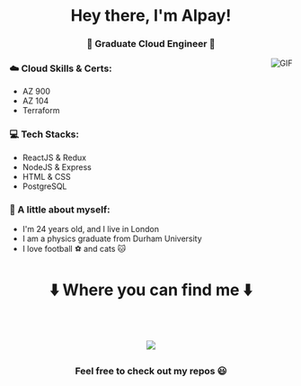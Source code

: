 <h1 align="center"> Hey there, I'm Alpay! </h1>
<h3 align="center">🚀 Graduate Cloud Engineer 🚀</h3>

<img align="right" alt="GIF" src="https://raw.githubusercontent.com/haoruilee/haoruilee/master/pic/pusheencode.gif" />

### ☁️ Cloud Skills & Certs:
- AZ 900
- AZ 104
- Terraform

### 💻 Tech Stacks:
- ReactJS & Redux
- NodeJS & Express
- HTML & CSS
- PostgreSQL

### 👨 A little about myself:
- I'm 24 years old, and I live in London
- I am a physics graduate from Durham University
- I love football ⚽ and cats 🐱

<h1 align="center">
⬇️  Where you can find me  ⬇️
  
  <p align="center"><br/>
     <a href="https://www.linkedin.com/in/alpayhassan">
      <img src="https://img.shields.io/badge/LinkedIn-alpay--hassan-blue">
     </a>
  </p>
</h1>

<h3 align="center"><strong> Feel free to check out my repos 😃 </strong> </h3>
